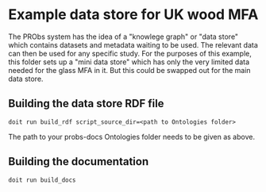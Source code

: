 # Example data store for UK wood MFA

The PRObs system has the idea of a "knowlege graph" or "data store" which contains datasets and metadata waiting to be used. The relevant data can then be used for any specific study. For the purposes of this example, this folder sets up a "mini data store" which has only the very limited data needed for the glass MFA in it. But this could be swapped out for the main data store.

## Building the data store RDF file

`doit run build_rdf script_source_dir=<path to Ontologies folder>`

The path to your probs-docs Ontologies folder needs to be given as above.

## Building the documentation

`doit run build_docs`

